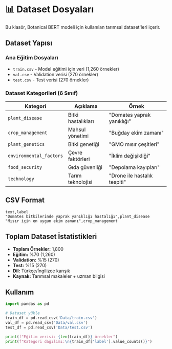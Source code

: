 # 📊 Dataset Dosyaları

Bu klasör, Botanical BERT modeli için kullanılan tarımsal dataset'leri içerir.

## Dataset Yapısı

### Ana Eğitim Dosyaları
- `train.csv` - Model eğitimi için veri (1,260 örnekler)
- `val.csv` - Validation verisi (270 örnekler)  
- `test.csv` - Test verisi (270 örnekler)

### Dataset Kategorileri (6 Sınıf)

| Kategori | Açıklama | Örnek |
|----------|----------|-------|
| `plant_disease` | Bitki hastalıkları | "Domates yaprak yanıklığı" |
| `crop_management` | Mahsul yönetimi | "Buğday ekim zamanı" |
| `plant_genetics` | Bitki genetiği | "GMO mısır çeşitleri" |
| `environmental_factors` | Çevre faktörleri | "İklim değişikliği" |
| `food_security` | Gıda güvenliği | "Depolama kayıpları" |
| `technology` | Tarım teknolojisi | "Drone ile hastalık tespiti" |

## CSV Format

```csv
text,label
"Domates bitkilerinde yaprak yanıklığı hastalığı",plant_disease
"Mısır için en uygun ekim zamanı",crop_management
```

## Toplam Dataset İstatistikleri

- **Toplam Örnekler:** 1,800
- **Eğitim:** %70 (1,260)
- **Validation:** %15 (270) 
- **Test:** %15 (270)
- **Dil:** Türkçe/İngilizce karışık
- **Kaynak:** Tarımsal makaleler + uzman bilgisi

## Kullanım

```python
import pandas as pd

# Dataset yükle
train_df = pd.read_csv('Data/train.csv')
val_df = pd.read_csv('Data/val.csv')
test_df = pd.read_csv('Data/test.csv')

print(f"Eğitim verisi: {len(train_df)} örnekler")
print(f"Kategori dağılımı:\n{train_df['label'].value_counts()}")
``` 